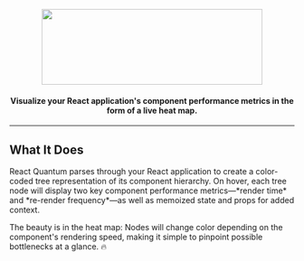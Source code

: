 <p align="center">
  <img width="390" height="134" src="https://user-images.githubusercontent.com/35183001/51876992-720b6180-2338-11e9-9d85-faa80c1e4572.png">
</p>
<h4 align="center">Visualize your React application's component performance metrics in the form of a live heat map.</h4>

___

<h2>What It Does</h2>
<p>React Quantum parses through your React application to create a color-coded tree representation of its component hierarchy. On hover, each tree node will display two key component performance metrics&mdash;*render time* and *re-render frequency*&mdash;as well as memoized state and props for added context. 

The beauty is in the heat map: Nodes will change color depending on the component's rendering speed, making it simple to pinpoint possible bottlenecks at a glance. :fire:</p>
